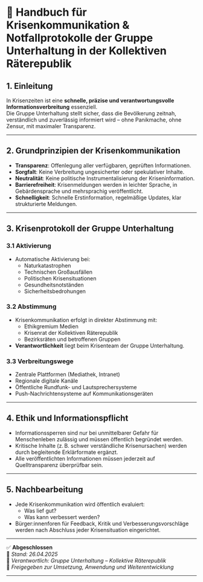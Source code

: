 # 🚨 Handbuch für Krisenkommunikation & Notfallprotokolle der Gruppe Unterhaltung in der Kollektiven Räterepublik

## 1. Einleitung

In Krisenzeiten ist eine **schnelle, präzise und verantwortungsvolle Informationsverbreitung** essenziell.  
Die Gruppe Unterhaltung stellt sicher, dass die Bevölkerung zeitnah, verständlich und zuverlässig informiert wird – ohne Panikmache, ohne Zensur, mit maximaler Transparenz.

---

## 2. Grundprinzipien der Krisenkommunikation

- **Transparenz**: Offenlegung aller verfügbaren, geprüften Informationen.
- **Sorgfalt**: Keine Verbreitung ungesicherter oder spekulativer Inhalte.
- **Neutralität**: Keine politische Instrumentalisierung der Kriseninformation.
- **Barrierefreiheit**: Krisenmeldungen werden in leichter Sprache, in Gebärdensprache und mehrsprachig veröffentlicht.
- **Schnelligkeit**: Schnelle Erstinformation, regelmäßige Updates, klar strukturierte Meldungen.

---

## 3. Krisenprotokoll der Gruppe Unterhaltung

### 3.1 Aktivierung

- Automatische Aktivierung bei:
  - Naturkatastrophen
  - Technischen Großausfällen
  - Politischen Krisensituationen
  - Gesundheitsnotständen
  - Sicherheitsbedrohungen

### 3.2 Abstimmung

- Krisenkommunikation erfolgt in direkter Abstimmung mit:
  - Ethikgremium Medien
  - Krisenrat der Kollektiven Räterepublik
  - Bezirksräten und betroffenen Gruppen
- **Verantwortlichkeit** liegt beim Krisenteam der Gruppe Unterhaltung.

### 3.3 Verbreitungswege

- Zentrale Plattformen (Mediathek, Intranet)
- Regionale digitale Kanäle
- Öffentliche Rundfunk- und Lautsprechersysteme
- Push-Nachrichtensysteme auf Kommunikationsgeräten

---

## 4. Ethik und Informationspflicht

- Informationssperren sind nur bei unmittelbarer Gefahr für Menschenleben zulässig und müssen öffentlich begründet werden.
- Kritische Inhalte (z. B. schwer verständliche Krisenursachen) werden durch begleitende Erklärformate ergänzt.
- Alle veröffentlichten Informationen müssen jederzeit auf Quelltransparenz überprüfbar sein.

---

## 5. Nachbearbeitung

- Jede Krisenkommunikation wird öffentlich evaluiert:
  - Was lief gut?
  - Was kann verbessert werden?
- Bürger:innenforen für Feedback, Kritik und Verbesserungsvorschläge werden nach Abschluss jeder Krisensituation eingerichtet.

---

✅ **Abgeschlossen**  
📅 *Stand: 26.04.2025*  
🏩 *Verantwortlich: Gruppe Unterhaltung – Kollektive Räterepublik*  
🔐 *Freigegeben zur Umsetzung, Anwendung und Weiterentwicklung*

---

